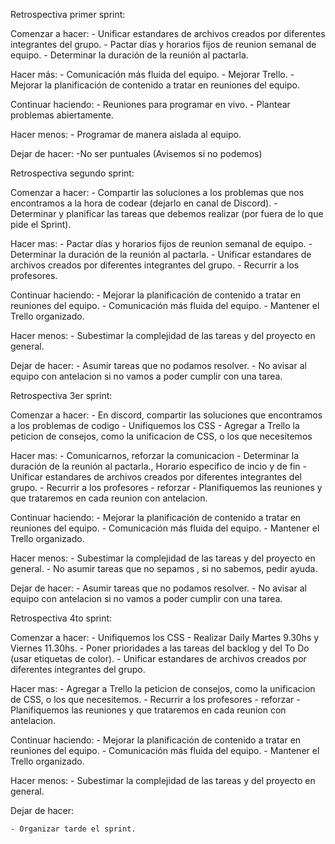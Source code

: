 
Retrospectiva primer sprint:

Comenzar a hacer: 
    - Unificar estandares de archivos creados por diferentes integrantes del grupo.
    - Pactar días y horarios fijos de reunion semanal de equipo.
    - Determinar la duración de la reunión al pactarla.

Hacer más: 
    - Comunicación más fluida del equipo.
    - Mejorar Trello.
    - Mejorar la planificación de contenido a tratar en reuniones del equipo.

Continuar haciendo: 
    - Reuniones para programar en vivo.
    - Plantear problemas abiertamente.

Hacer menos: 
    - Programar de manera aislada al equipo.

Dejar de hacer: 
    -No ser puntuales (Avisemos si no podemos)
    

Retrospectiva segundo sprint:

Comenzar a hacer:
    - Compartir las soluciones a los problemas que nos encontramos a la hora de codear (dejarlo en canal de Discord).
    - Determinar y planificar las tareas que debemos realizar (por fuera de lo que pide el Sprint).

Hacer mas:
    - Pactar días y horarios fijos de reunion semanal de equipo.
    - Determinar la duración de la reunión al pactarla.
    - Unificar estandares de archivos creados por diferentes integrantes del grupo.
    - Recurrir a los profesores.

Continuar haciendo:
    - Mejorar la planificación de contenido a tratar en reuniones del equipo.
    - Comunicación más fluida del equipo.
    - Mantener el Trello organizado.


Hacer menos:
    - Subestimar la complejidad de las tareas y del proyecto en general.

Dejar de hacer:
    - Asumir tareas que no podamos resolver.
    - No avisar al equipo con antelacion si no vamos a poder cumplir con una tarea.



Retrospectiva 3er sprint:

Comenzar a hacer:
    - En discord, compartir las soluciones que encontramos a los problemas de codigo
    - Unifiquemos los CSS
     - Agregar a Trello la peticion de consejos, como la unificacion de CSS, o los que necesitemos

Hacer mas:
    - Comunicarnos, reforzar la comunicacion
    - Determinar la duración de la reunión al pactarla., Horario especifico de incio y de fin
    - Unificar estandares de archivos creados por diferentes integrantes del grupo.
    - Recurrir a los profesores - reforzar
     - Planifiquemos las reuniones y que trataremos en cada reunion con antelacion.


Continuar haciendo:
    - Mejorar la planificación de contenido a tratar en reuniones del equipo.
    - Comunicación más fluida del equipo.
    - Mantener el Trello organizado.


Hacer menos:
    - Subestimar la complejidad de las tareas y del proyecto en general.
     - No asumir tareas que no sepamos , si no sabemos, pedir ayuda.

Dejar de hacer:
    - Asumir tareas que no podamos resolver.
    - No avisar al equipo con antelacion si no vamos a poder cumplir con una tarea.




Retrospectiva 4to sprint:

Comenzar a hacer:
     - Unifiquemos los CSS
     - Realizar Daily Martes 9.30hs y Viernes 11.30hs.
     - Poner prioridades a las tareas del backlog y del To Do (usar etiquetas de color).
     - Unificar estandares de archivos creados por diferentes integrantes del grupo.
     
Hacer mas:
    - Agregar a Trello la peticion de consejos, como la unificacion de CSS, o los que necesitemos.
    - Recurrir a los profesores - reforzar
    - Planifiquemos las reuniones y que trataremos en cada reunion con antelacion.


Continuar haciendo:
    - Mejorar la planificación de contenido a tratar en reuniones del equipo.
    - Comunicación más fluida del equipo.
    - Mantener el Trello organizado.


Hacer menos:
    - Subestimar la complejidad de las tareas y del proyecto en general.
  

Dejar de hacer:

    - Organizar tarde el sprint.



